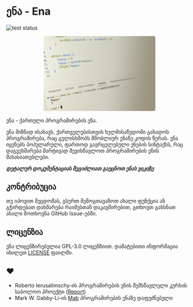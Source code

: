 # ენა - Ena

![test status](https://github.com/pgagnidze/ena/workflows/test/badge.svg)

<p align="center">
  <img src="./example/example.png" alt="Example Ena Image" width="60%"">
</p>

ენა - ქართული პროგრამირების ენა.

ენა მიზნად ისახავს, ქართველებისთვის ხელმისაწვდომი გახადოს პროგრამირება, რაც გულისხმობს მშობლიურ ენაზე კოდის წერას. ენა იყენებს პოპულარული, ფართოდ გავრცელებული ენების სინტაქსს, რაც დაგვეხმარება მარტივად შევისწავლოთ პროგრამირების ენის მახასიათებლები.

***დეტალურ დოკუმენტაციას შეგიძლიათ გაეცნოთ ენას [ვიკიზე](https://github.com/pgagnidze/ena/wiki)***

## კონტრიბუცია

თუ იპოვით შეცდომას, გსურთ შემოგთავაზოთ ახალი ფუნქცია ან გჭირდებათ დახმარება რაიმესთან დაკავშირებით, გთხოვთ გახსნათ ახალი მოთხოვნა GitHub Issue-ებში.

## ლიცენზია

ენა ლიცენზირებულია GPL-3.0 ლიცენზიით. დამატებითი ინფორმაცია იხილეთ [LICENSE](https://github.com/pgagnidze/ena/blob/main/LICENSE) ფაილში.

## ♥

- Roberto Ierusalimschy-ის პროგრამირების ენის შემსწავლელი კურსის საბოლოო პროექტი ([Report](./NOTES.md))
- Mark W. Gabby-Li-ის [Mab](https://github.com/mwgabby-li/Mab) პროგრამირების ენაზე დაფუძნებული
